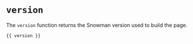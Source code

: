 # `version`

The `version` function returns the Snowman version used to build the page.

```
{{ version }}
```
